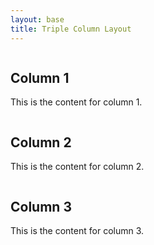 ```yaml
---
layout: base
title: Triple Column Layout
---
```


<div class="container">
    <div class="column">
        <h2>Column 1</h2>
        <p>This is the content for column 1.</p>
    </div>
    <div class="column">
        <h2>Column 2</h2>
        <p>This is the content for column 2.</p>
    </div>
    <div class="column">
        <h2>Column 3</h2>
        <p>This is the content for column 3.</p>
    </div>
</div>